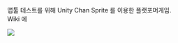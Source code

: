 <div>
  <p>맵툴 테스트를 위해 Unity Chan Sprite 를 이용한 플랫포머게임.<br>
    Wiki 에 
  </p>
  <img src="https://user-images.githubusercontent.com/42706180/49507785-81d07180-f8c4-11e8-9524-b3d49b555e40.gif">
</div>
